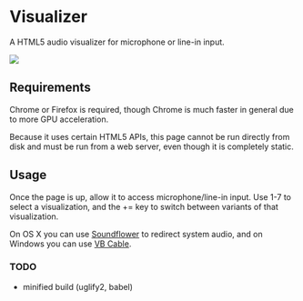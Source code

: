 # Visualizer

A HTML5 audio visualizer for microphone or line-in input.

![](thumbnail.jpg)

## Requirements

Chrome or Firefox is required, though Chrome is much faster in general due to more GPU acceleration.

Because it uses certain HTML5 APIs, this page cannot be run directly from disk and must be run from a web server, even though it is completely static.

## Usage

Once the page is up, allow it to access microphone/line-in input. Use 1-7 to select a visualization, and the += key to switch between variants of that visualization.

On OS X you can use [Soundflower](http://rogueamoeba.com/freebies/soundflower/) to redirect system audio, and on Windows you can use [VB Cable](http://vb-audio.pagesperso-orange.fr/Cable/).


### TODO

* minified build (uglify2, babel)
